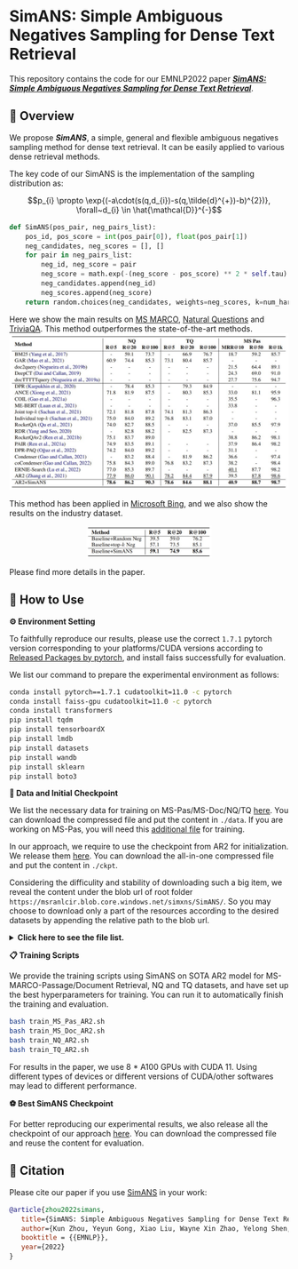 # SimANS: Simple Ambiguous Negatives Sampling for Dense Text Retrieval

This repository contains the code for our EMNLP2022 paper [***SimANS: Simple Ambiguous Negatives Sampling for Dense Text Retrieval***](https://arxiv.org/abs/2210.11773).


## 🚀 Overview

We propose ***SimANS***, a simple, general and flexible ambiguous negatives sampling method for dense text retrieval. It can be easily applied to various dense retrieval methods.

The key code of our SimANS is the implementation of the sampling distribution as:

$$p_{i} \propto \exp{(-a\cdot(s(q,d_{i})-s(q,\tilde{d}^{+})-b)^{2})}, \forall~d_{i} \in \hat{\mathcal{D}}^{-}$$

```python
def SimANS(pos_pair, neg_pairs_list):
    pos_id, pos_score = int(pos_pair[0]), float(pos_pair[1])
    neg_candidates, neg_scores = [], []
    for pair in neg_pairs_list:
        neg_id, neg_score = pair
        neg_score = math.exp(-(neg_score - pos_score) ** 2 * self.tau)
        neg_candidates.append(neg_id)
        neg_scores.append(neg_score)
    return random.choices(neg_candidates, weights=neg_scores, k=num_hard_negatives)
```

Here we show the main results on [MS MARCO](https://microsoft.github.io/msmarco/), [Natural Questions](https://ai.google.com/research/NaturalQuestions/) and [TriviaQA](http://nlp.cs.washington.edu/triviaqa/). This method outperformes the state-of-the-art methods.
![SimANS Main Result](figs/simans_main_result.jpg)

This method has been applied in [Microsoft Bing](https://www.bing.com/), and we also show the results on the industry dataset.
<!-- ![SimANS Industry Result](figs/simans_industry_result.jpg) -->
<div align=center> <img src="figs/simans_industry_result.jpg" width = 45%/> </div>

Please find more details in the paper.


## 🙋 How to Use

**⚙️ Environment Setting**

To faithfully reproduce our results, please use the correct `1.7.1` pytorch version corresponding to your platforms/CUDA versions according to [Released Packages by pytorch](https://anaconda.org/pytorch/pytorch), and install faiss successfully for evaluation.

We list our command to prepare the experimental environment as follows:
```bash
conda install pytorch==1.7.1 cudatoolkit=11.0 -c pytorch
conda install faiss-gpu cudatoolkit=11.0 -c pytorch
conda install transformers
pip install tqdm
pip install tensorboardX
pip install lmdb
pip install datasets
pip install wandb
pip install sklearn
pip install boto3
```

**💾 Data and Initial Checkpoint**

We list the necessary data for training on MS-Pas/MS-Doc/NQ/TQ [here](https://msranlcir.blob.core.windows.net/simxns/SimANS/data.zip). You can download the compressed file and put the content in `./data`.
If you are working on MS-Pas, you will need this [additional file](https://msranlcir.blob.core.windows.net/simxns/SimANS/data/MS-Pas/qrels.train.addition.tsv) for training.

In our approach, we require to use the checkpoint from AR2 for initialization. We release them [here](https://msranlcir.blob.core.windows.net/simxns/SimANS/ckpt.zip). You can download the all-in-one compressed file and put the content in `./ckpt`.

Considering the difficulity and stability of downloading such a big item, we reveal the content under the blob url of root folder `https://msranlcir.blob.core.windows.net/simxns/SimANS/`.
So you may choose to download only a part of the resources according to the desired datasets by appending the relative path to the blob url.

<details>
<summary><b>Click here to see the file list.</b></summary>
<pre><code>INFO: best_simans_ckpt.zip;  Content Length: 7.74 GiB
INFO: best_simans_ckpt/MS-Doc/checkpoint-25000;  Content Length: 1.39 GiB
INFO: best_simans_ckpt/MS-Doc/log.txt;  Content Length: 78.32 KiB
INFO: best_simans_ckpt/MS-Pas/checkpoint-20000;  Content Length: 2.45 GiB
INFO: best_simans_ckpt/MS-Pas/log.txt;  Content Length: 82.74 KiB
INFO: best_simans_ckpt/NQ/checkpoint-30000;  Content Length: 2.45 GiB
INFO: best_simans_ckpt/NQ/log.txt;  Content Length: 298.44 KiB
INFO: best_simans_ckpt/TQ/checkpoint-10000;  Content Length: 2.45 GiB
INFO: best_simans_ckpt/TQ/log.txt;  Content Length: 99.44 KiB
INFO: ckpt.zip;  Content Length: 19.63 GiB
INFO: ckpt/MS-Doc/adore-star/config.json;  Content Length: 1.37 KiB
INFO: ckpt/MS-Doc/adore-star/pytorch_model.bin;  Content Length: 480.09 MiB
INFO: ckpt/MS-Doc/checkpoint-20000;  Content Length: 1.39 GiB
INFO: ckpt/MS-Doc/checkpoint-reranker20000;  Content Length: 1.39 GiB
INFO: ckpt/MS-Pas/checkpoint-20000;  Content Length: 2.45 GiB
INFO: ckpt/MS-Pas/checkpoint-reranker20000;  Content Length: 3.75 GiB
INFO: ckpt/NQ/checkpoint-reranker26000;  Content Length: 3.75 GiB
INFO: ckpt/NQ/nq_fintinue.pkl;  Content Length: 2.45 GiB
INFO: ckpt/TQ/checkpoint-reranker34000;  Content Length: 3.75 GiB
INFO: ckpt/TQ/triviaqa_fintinue.pkl;  Content Length: 2.45 GiB
INFO: data.zip;  Content Length: 18.43 GiB
INFO: data/MS-Doc/dev_ce_0.tsv;  Content Length: 15.97 MiB
INFO: data/MS-Doc/msmarco-docdev-qrels.tsv;  Content Length: 105.74 KiB
INFO: data/MS-Doc/msmarco-docdev-queries.tsv;  Content Length: 215.14 KiB
INFO: data/MS-Doc/msmarco-docs.tsv;  Content Length: 21.32 GiB
INFO: data/MS-Doc/msmarco-doctrain-qrels.tsv;  Content Length: 7.19 MiB
INFO: data/MS-Doc/msmarco-doctrain-queries.tsv;  Content Length: 14.76 MiB
INFO: data/MS-Doc/train_ce_0.tsv;  Content Length: 1.13 GiB
INFO: data/MS-Pas/dev.query.txt;  Content Length: 283.39 KiB
INFO: data/MS-Pas/para.title.txt;  Content Length: 280.76 MiB
INFO: data/MS-Pas/para.txt;  Content Length: 2.85 GiB
INFO: data/MS-Pas/qrels.dev.tsv;  Content Length: 110.89 KiB
INFO: data/MS-Pas/qrels.train.addition.tsv;  Content Length: 5.19 MiB
INFO: data/MS-Pas/qrels.train.tsv;  Content Length: 7.56 MiB
INFO: data/MS-Pas/train.query.txt;  Content Length: 19.79 MiB
INFO: data/MS-Pas/train_ce_0.tsv;  Content Length: 1.68 GiB
INFO: data/NQ/dev_ce_0.json;  Content Length: 632.98 MiB
INFO: data/NQ/nq-dev.qa.csv;  Content Length: 605.48 KiB
INFO: data/NQ/nq-test.qa.csv;  Content Length: 289.99 KiB
INFO: data/NQ/nq-train.qa.csv;  Content Length: 5.36 MiB
INFO: data/NQ/train_ce_0.json;  Content Length: 5.59 GiB
INFO: data/TQ/dev_ce_0.json;  Content Length: 646.60 MiB
INFO: data/TQ/train_ce_0.json;  Content Length: 5.62 GiB
INFO: data/TQ/trivia-dev.qa.csv;  Content Length: 3.03 MiB
INFO: data/TQ/trivia-test.qa.csv;  Content Length: 3.91 MiB
INFO: data/TQ/trivia-train.qa.csv;  Content Length: 26.67 MiB
INFO: data/psgs_w100.tsv;  Content Length: 12.76 GiB</code></pre>
</details>



**📋 Training Scripts**

We provide the training scripts using SimANS on SOTA AR2 model for MS-MARCO-Passage/Document Retrieval, NQ and TQ datasets, and have set up the best hyperparameters for training. You can run it to automatically finish the training and evaluation.
```bash
bash train_MS_Pas_AR2.sh
bash train_MS_Doc_AR2.sh
bash train_NQ_AR2.sh
bash train_TQ_AR2.sh
```

For results in the paper, we use 8 * A100 GPUs with CUDA 11. Using different types of devices or different versions of CUDA/other softwares may lead to different performance.

**⚽ Best SimANS Checkpoint**

For better reproducing our experimental results, we also release all the checkpoint of our approach [here](https://msranlcir.blob.core.windows.net/simxns/SimANS/best_simans_ckpt.zip). You can download the compressed file and reuse the content for evaluation.


## 📜 Citation

Please cite our paper if you use [SimANS](https://arxiv.org/abs/2210.11773) in your work:
```bibtex
@article{zhou2022simans,
   title={SimANS: Simple Ambiguous Negatives Sampling for Dense Text Retrieval},
   author={Kun Zhou, Yeyun Gong, Xiao Liu, Wayne Xin Zhao, Yelong Shen, Anlei Dong, Jingwen Lu, Rangan Majumder, Ji-Rong Wen, Nan Duan and Weizhu Chen},
   booktitle = {{EMNLP}},
   year={2022}
}
```
